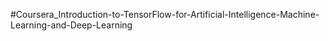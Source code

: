 #Coursera_Introduction-to-TensorFlow-for-Artificial-Intelligence-Machine-Learning-and-Deep-Learning
